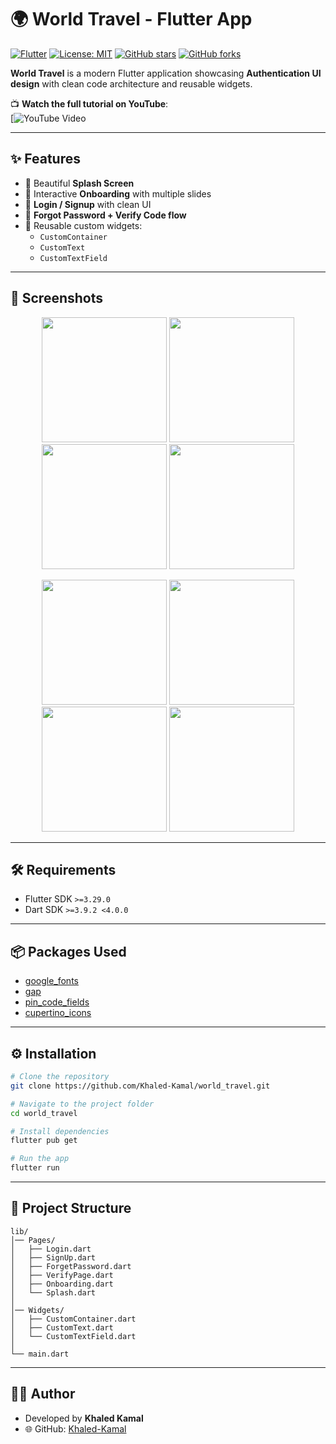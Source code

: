 # 🌍 World Travel - Flutter App

[![Flutter](https://img.shields.io/badge/Flutter-3.29-blue)](https://flutter.dev)
[![License: MIT](https://img.shields.io/badge/License-MIT-green.svg)](LICENSE)
[![GitHub stars](https://img.shields.io/github/stars/Khaled-Kamal/world_travel?style=social)](https://github.com/Khaled-Kamal/world_travel/stargazers)
[![GitHub forks](https://img.shields.io/github/forks/Khaled-Kamal/world_travel?style=social)](https://github.com/Khaled-Kamal/world_travel/network/members)

**World Travel** is a modern Flutter application showcasing **Authentication UI design** with clean code architecture and reusable widgets.  

📺 **Watch the full tutorial on YouTube**:  
[![YouTube Video](https://www.youtube.com/watch?v=dTnpRuklJMs&list=PLFgc6YpWugUpEZ98_JQU-tgT1zvCiiClJ&index=2&t=25s)

---

## ✨ Features

- 🚀 Beautiful **Splash Screen**  
- 📝 Interactive **Onboarding** with multiple slides  
- 🔐 **Login / Signup** with clean UI  
- 📧 **Forgot Password + Verify Code flow**  
- 🎨 Reusable custom widgets:
  - `CustomContainer`  
  - `CustomText`  
  - `CustomTextField`  

---

## 📸 Screenshots

<p align="center">
  <img src="https://github.com/user-attachments/assets/1273c740-8329-4e6d-ace0-045d2db0605c" width="200"/>
  <img src="https://github.com/user-attachments/assets/155099fa-9fcf-4d64-9519-cbbc8a2bc47d" width="200"/>
  <img src="https://github.com/user-attachments/assets/46045ce0-15d0-47be-9527-a8dd475ef18f" width="200"/>
  <img src="https://github.com/user-attachments/assets/c093bd21-b8b1-4042-949d-eefcc0081fe6" width="200"/>
</p>

<p align="center">
  <img src="https://github.com/user-attachments/assets/e19fdb00-d9bc-44ab-8ded-07cd96d6e0d3" width="200"/>
  <img src="https://github.com/user-attachments/assets/a728cc5a-2ae6-4733-a6ed-e8d616285d84" width="200"/>
  <img src="https://github.com/user-attachments/assets/d14d992c-6042-4169-93d5-8d48c8188de6" width="200"/>
  <img src="https://github.com/user-attachments/assets/6a2ec629-f57f-415b-94d5-56942fc4b694" width="200"/>
</p>

---

## 🛠️ Requirements

- Flutter SDK `>=3.29.0`  
- Dart SDK `>=3.9.2 <4.0.0`  

---

## 📦 Packages Used

- [google_fonts](https://pub.dev/packages/google_fonts)  
- [gap](https://pub.dev/packages/gap)  
- [pin_code_fields](https://pub.dev/packages/pin_code_fields)  
- [cupertino_icons](https://pub.dev/packages/cupertino_icons)  

---

## ⚙️ Installation

```bash
# Clone the repository
git clone https://github.com/Khaled-Kamal/world_travel.git

# Navigate to the project folder
cd world_travel

# Install dependencies
flutter pub get

# Run the app
flutter run
````

---

## 📂 Project Structure

```
lib/
│── Pages/
│   ├── Login.dart
│   ├── SignUp.dart
│   ├── ForgetPassword.dart
│   ├── VerifyPage.dart
│   ├── Onboarding.dart
│   └── Splash.dart
│
│── Widgets/
│   ├── CustomContainer.dart
│   ├── CustomText.dart
│   └── CustomTextField.dart
│
└── main.dart
```

---

## 👨‍💻 Author

* Developed by **Khaled Kamal**
* 🌐 GitHub: [Khaled-Kamal](https://github.com/Khaled-Kamal)



